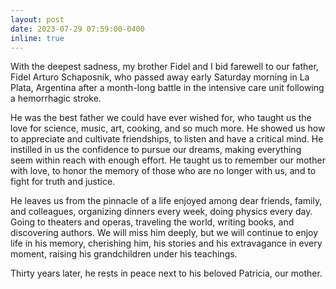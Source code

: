 ```yaml
---
layout: post
date: 2023-07-29 07:59:00-0400
inline: true
---
```


With the deepest sadness, my brother Fidel and I bid farewell to our father, Fidel Arturo Schaposnik, who passed away early Saturday morning in La Plata, Argentina after a month-long battle in the intensive care unit following a hemorrhagic stroke.

He was the best father we could have ever wished for, who taught us the love for science, music, art, cooking, and so much more. He showed us how to appreciate and cultivate friendships, to listen and have a critical mind. He instilled in us the confidence to pursue our dreams, making everything seem within reach with enough effort. He taught us to remember our mother with love, to honor the memory of those who are no longer with us, and to fight for truth and justice.

He leaves us from the pinnacle of a life enjoyed among dear friends, family, and colleagues, organizing dinners every week, doing physics every day. Going to theaters and operas, traveling the world, writing books, and discovering authors. We will miss him deeply, but we will continue to enjoy life in his memory, cherishing him, his stories and his extravagance in every moment, raising his grandchildren under his teachings.

Thirty years later, he rests in peace next to his beloved Patricia, our mother.


